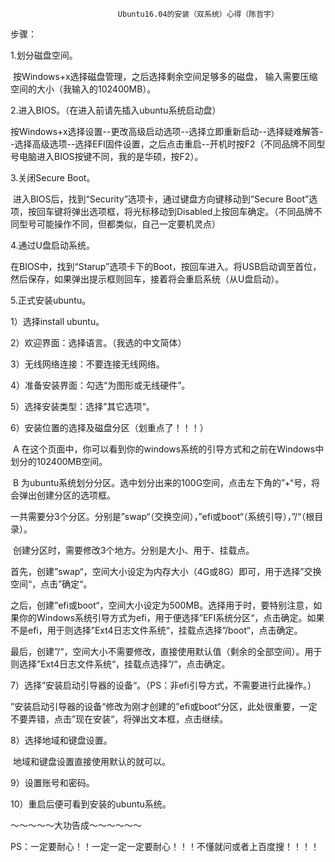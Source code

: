 							Ubuntu16.04的安装（双系统）心得（陈哲宇）



步骤：

1.划分磁盘空间。

​		按Windows+x选择磁盘管理，之后选择剩余空间足够多的磁盘， 	输入需要压缩空间的大小（我输入的102400MB）。

2.进入BIOS。（在进入前请先插入ubuntu系统启动盘）

​		按Windows+x选择设置--更改高级启动选项--选择立即重新启动--选择疑难解答--选择高级选项--选择EFI固件设置，之后点击重启--开机时按F2（不同品牌不同型号电脑进入BIOS按键不同，我的是华硕，按F2）。

3.关闭Secure Boot。

​		进入BIOS后，找到“Security”选项卡，通过键盘方向键移动到“Secure Boot”选项，按回车键将弹出选项框，将光标移动到Disabled上按回车确定。（不同品牌不同型号可能操作不同，但都类似，自己一定要机灵点）

4.通过U盘启动系统。

​		在BIOS中，找到“Starup”选项卡下的Boot，按回车进入。将USB启动调至首位，然后保存，如果弹出提示框则回车，接着将会重启系统（从U盘启动）。

5.正式安装ubuntu。

 1）选择install ubuntu。

 2）欢迎界面：选择语言。（我选的中文简体）

 3）无线网络连接：不要连接无线网络。

 4）准备安装界面：勾选“为图形或无线硬件”。

 5）选择安装类型：选择”其它选项“。

 6）安装位置的选择及磁盘分区（划重点了！！！）

​		A 在这个页面中，你可以看到你的windows系统的引导方式和之前在Windows中划分的102400MB空间。

​		B 为ubuntu系统划分分区。选中划分出来的100G空间，点击左下角的”+“号，将会弹出创建分区的选项框。

​			一共需要分3个分区。分别是”swap“（交换空间），”efi或boot“（系统引导），”/“（根目录）。

​			创建分区时，需要修改3个地方。分别是大小、用于、挂载点。

​			首先，创建”swap“，空间大小设定为内存大小（4G或8G）即可，用于选择”交换空间“，点击”确定“。

​			之后，创建”efi或boot“，空间大小设定为500MB。选择用于时，要特别注意，如果你的Windows系统引导方式为efi，用于便选择”EFI系统分区“，点击确定。如果不是efi，用于则选择”Ext4日志文件系统“，挂载点选择”/boot“，点击确定。

​			最后，创建”/“，空间大小不需要修改，直接使用默认值（剩余的全部空间）。用于则选择”Ext4日志文件系统“，挂载点选择”/“，点击确定。

 7）选择”安装启动引导器的设备“。（PS：非efi引导方式，不需要进行此操作。）

​		”安装启动引导器的设备“修改为刚才创建的”efi或boot“分区，此处很重要，一定不要弄错，点击”现在安装“，将弹出文本框，点击继续。

 8）选择地域和键盘设置。

​		地域和键盘设置直接使用默认的就可以。

 9）设置账号和密码。

10）重启后便可看到安装的ubuntu系统。

～～～～～大功告成～～～～～～

PS：一定要耐心！！一定一定一定要耐心！！！不懂就问或者上百度搜！！！！